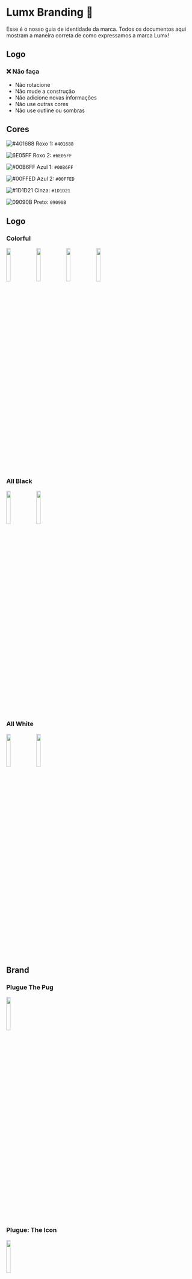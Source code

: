 # Lumx Branding 💜

Esse é o nosso guia de identidade da marca. Todos os documentos aqui mostram a maneira correta de como expressamos a marca Lumx!

## Logo

### ❌ Não faça
- Não rotacione
- Não mude a construção
- Não adicione novas informações
- Não use outras cores
- Não use outline ou sombras

## Cores
![#401688](https://via.placeholder.com/15/464099/464099.png) Roxo 1: `#401688`

![6E05FF](https://via.placeholder.com/15/665EE0/665EE0.png) Roxo 2: `#6E05FF`

![#00B6FF](https://via.placeholder.com/15/141414/141414.png) Azul 1: `#00B6FF`

![#00FFED](https://via.placeholder.com/15/1F1F1F/1F1F1F.png) Azul 2: `#00FFED`

![#1D1D21](https://via.placeholder.com/15/282828/282828.png) Cinza: `#1D1D21`

![09090B](https://via.placeholder.com/15/414042/414042.png) Preto: `09090B`


## Logo

### Colorful
<img src="logo/colorful/black.png" width="15%" height="15%">  <img src="logo/colorful/white.png" width="15%" height="15%">  <img src="logo/colorful/black_with_glasses.png" width="15%" height="15%">  <img src="logo/colorful/white_with_glasses.png" width="15%" height="15%">

### All Black
<img src="logo/all_black/all_black.png" width="15%" height="15%">  <img src="logo/all_black/all_black_with_glasses.png" width="15%" height="15%">

### All White
<img src="logo/all_white/all_white.png" width="15%" height="15%">  <img src="logo/all_white/all_white_with_glasses.png" width="15%" height="15%">

## Brand

### Plugue The Pug
<img src="brand/plugue.png" width="15%" height="15%">

### Plugue: The Icon
<img src="brand/plugue_the_icon.png" width="15%" height="15%">
